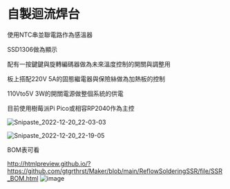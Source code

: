 # 自製迴流焊台

使用NTC串並聯電路作為感溫器

SSD1306做為顯示

配有一按鍵鍵與旋轉編碼器做為未來溫度控制的開關與調整用

板上搭配220V 5A的固態繼電器與保險絲做為加熱板的控制

110Vto5V 3W的開關電源做整個系統的供電

目前使用樹莓派Pi Pico或相容RP2040作為主控

![Snipaste_2022-12-20_22-03-03](https://user-images.githubusercontent.com/37490507/208685090-c755ff86-f26e-47dd-9271-fca8100e82eb.jpg)

![Snipaste_2022-12-20_22-19-05](https://user-images.githubusercontent.com/37490507/208688225-6e488f23-ce69-461e-9017-436d82884b7a.jpg)


BOM表可看

http://htmlpreview.github.io/?https://github.com/gtgrthrst/Maker/blob/main/ReflowSolderingSSR/file/SSR_BOM.html
![image](https://user-images.githubusercontent.com/37490507/208687141-234b63cc-82cf-4fc2-a769-7425d2bacef3.png)
